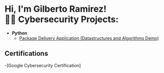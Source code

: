 <h1>Hi, I'm Gilberto Ramirez! <br/><a 

<h2>👨‍💻 Cybersecurity Projects:</h2>

- <b>Python</b>
  - [Package Delivery Application (Datastructures and Algorithms Demo)](https://github.com/joshmadakor1/Package-Delivery-Pathfinding-Algorithm)
 
<h2> Certifications </h2>

-[Google Cybersecurity Certification]




